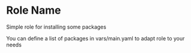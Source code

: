Role Name
=========

Simple role for installing some packages 

You can define a list of packages in vars/main.yaml to adapt role to your needs


